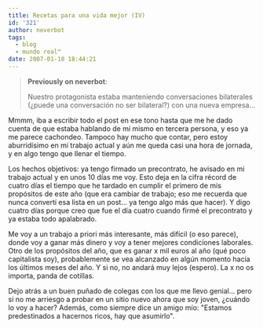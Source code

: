 ```yaml
---
title: Recetas para una vida mejor (IV)
id: '321'
author: neverbot
tags:
  - blog
  - mundo real™
date: 2007-01-10 18:44:21
---
```


> **Previously on neverbot**:
> 
> Nuestro protagonista estaba manteniendo conversaciones bilaterales (¿puede una conversación no ser bilateral?) con una nueva empresa...

Mmmm, iba a escribir todo el post en ese tono hasta que me he dado cuenta de que estaba hablando de mí mismo en tercera persona, y eso ya me parece cachondeo. Tampoco hay mucho que contar, pero estoy aburridísimo en mi trabajo actual y aún me queda casi una hora de jornada, y en algo tengo que llenar el tiempo.

Los hechos objetivos: ya tengo firmado un precontrato, he avisado en mi trabajo actual y en unos 10 días me voy. Esto deja en la cifra récord de cuatro días el tiempo que he tardado en cumplir el primero de mis propósitos de este año (que era cambiar de trabajo; eso me recuerda que nunca convertí esa lista en un post... ya tengo algo más que hacer). Y digo cuatro días porque creo que fue el día cuatro cuando firmé el precontrato y ya estaba todo apalabrado.

Me voy a un trabajo a priori más interesante, más difícil (o eso parece), donde voy a ganar más dinero y voy a tener mejores condiciones laborales. Otro de los propósitos del año, que es ganar x mil euros al año (qué poco capitalista soy), probablemente se vea alcanzado en algún momento hacia los últimos meses del año. Y si no, no andará muy lejos (espero). La x no os importa, panda de cotillas.

Dejo atrás a un buen puñado de colegas con los que me llevo genial... pero si no me arriesgo a probar en un sitio nuevo ahora que soy joven, ¿cuándo lo voy a hacer? Además, como siempre dice un amigo mío: "Estamos predestinados a hacernos ricos, hay que asumirlo".